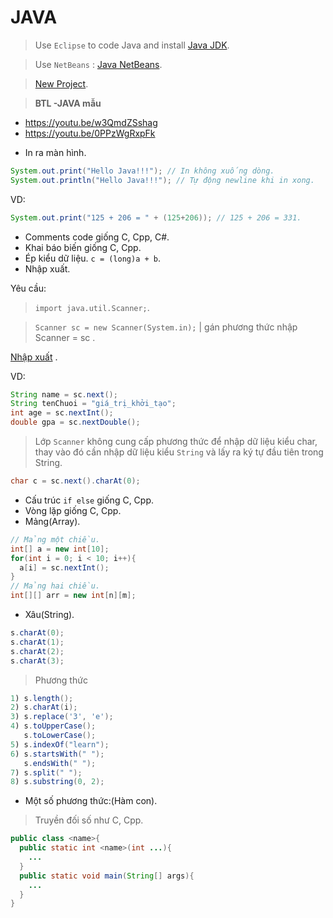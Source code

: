 # JAVA
>Use `Eclipse` to code Java and install [Java JDK](https://www.oracle.com/java/technologies/downloads/).

>Use `NetBeans` : [Java NetBeans](https://www3.ntu.edu.sg/home/ehchua/programming/howto/netbeans_howto.html). 

>[New Project](https://www.youtube.com/watch?v=uksb46znL58). 

> **BTL -JAVA mẫu**

  * https://youtu.be/w3QmdZSshag
  * https://youtu.be/0PPzWgRxpFk

- In ra màn hình.

```java
System.out.print("Hello Java!!!"); // In không xuống dòng.
System.out.println("Hello Java!!!"); // Tự động newline khi in xong.
```
VD:

```java
System.out.print("125 + 206 = " + (125+206)); // 125 + 206 = 331.
```

- Comments code giống C, Cpp, C#.
- Khai báo biến giống C, Cpp.
- Ép kiểu dữ liệu. `c = (long)a + b`.
- Nhập xuất.

Yêu cầu: 
>`import java.util.Scanner;`.

>`Scanner sc = new Scanner(System.in);` | gán phương thức nhập Scanner = sc .

[Nhập xuất](https://loda.me/articles/jav4-nhap-xuat-du-lieu-trong-java) .

VD:

```java
String name = sc.next();
String tenChuoi = "giá_trị_khởi_tạo";
int age = sc.nextInt();
double gpa = sc.nextDouble();
```

> Lớp `Scanner` không cung cấp phương thức để nhập dữ liệu kiểu char, thay vào đó cần nhập dữ liệu kiểu `String` và lấy ra ký tự đầu tiên trong String.

```java
char c = sc.next().charAt(0);
```

- Cấu trúc `if else` giống C, Cpp.
- Vòng lặp giống C, Cpp.
- Mảng(Array).

```java
// Mảng một chiều.
int[] a = new int[10];
for(int i = 0; i < 10; i++){
  a[i] = sc.nextInt();
}
// Mảng hai chiều.
int[][] arr = new int[n][m];
```

- Xâu(String).

```java
s.charAt(0);
s.charAt(1);
s.charAt(2);
s.charAt(3);
```

> Phương thức

```java
1) s.length();
2) s.charAt(i);
3) s.replace('3', 'e');
4) s.toUpperCase();
   s.toLowerCase();
5) s.indexOf("learn");
6) s.startsWith(" ");
   s.endsWith(" ");
7) s.split(" ");
8) s.substring(0, 2);
```

- Một số phương thức:(Hàm con).
>Truyền đối số như C, Cpp.

```java
public class <name>{
  public static int <name>(int ...){
    ...
  }
  public static void main(String[] args){
    ...
  }
}
```

